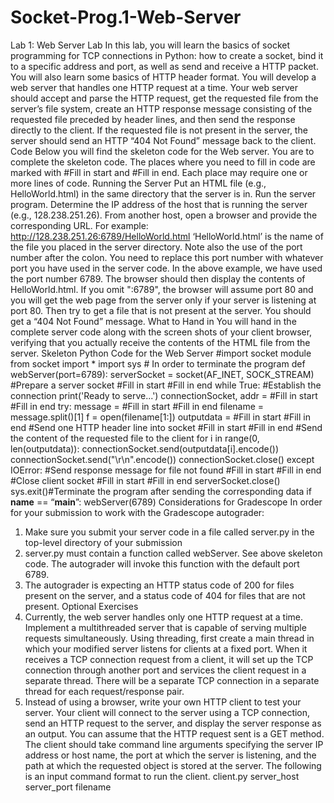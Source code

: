 # Socket-Prog.1-Web-Server

Lab 1: Web Server Lab
In this lab, you will learn the basics of socket programming for TCP connections in Python: how to create
a socket, bind it to a specific address and port, as well as send and receive a HTTP packet. You will also
learn some basics of HTTP header format.
You will develop a web server that handles one HTTP request at a time. Your web server should accept
and parse the HTTP request, get the requested file from the server’s file system, create an HTTP response
message consisting of the requested file preceded by header lines, and then send the response directly to
the client. If the requested file is not present in the server, the server should send an HTTP “404 Not
Found” message back to the client.
Code
Below you will find the skeleton code for the Web server. You are to complete the skeleton code. The
places where you need to fill in code are marked with #Fill in start and #Fill in end. Each place may
require one or more lines of code.
Running the Server
Put an HTML file (e.g., HelloWorld.html) in the same directory that the server is in. Run the server
program. Determine the IP address of the host that is running the server (e.g., 128.238.251.26). From
another host, open a browser and provide the corresponding URL. For example:
http://128.238.251.26:6789/HelloWorld.html
‘HelloWorld.html’ is the name of the file you placed in the server directory. Note also the use of the port
number after the colon. You need to replace this port number with whatever port you have used in the
server code. In the above example, we have used the port number 6789. The browser should then display
the contents of HelloWorld.html. If you omit ":6789", the browser will assume port 80 and you will get
the web page from the server only if your server is listening at port 80.
Then try to get a file that is not present at the server. You should get a “404 Not Found” message.
What to Hand in
You will hand in the complete server code along with the screen shots of your client browser, verifying
that you actually receive the contents of the HTML file from the server.
Skeleton Python Code for the Web Server
#import socket module
from socket import *
import sys # In order to terminate the program
def webServer(port=6789):
serverSocket = socket(AF_INET, SOCK_STREAM) #Prepare a server socket
#Fill in start
#Fill in end
while True:
#Establish the connection
print('Ready to serve...')
connectionSocket, addr = #Fill in start #Fill in end
try:
message = #Fill in start #Fill in end
filename = message.split()[1]
f = open(filename[1:])
outputdata = #Fill in start #Fill in end
#Send one HTTP header line into socket
#Fill in start
#Fill in end
#Send the content of the requested file to the client
for i in range(0, len(outputdata)):
connectionSocket.send(outputdata[i].encode())
connectionSocket.send("\r\n".encode())
connectionSocket.close()
except IOError:
#Send response message for file not found
#Fill in start
#Fill in end
#Close client socket
#Fill in start
#Fill in end
serverSocket.close()
sys.exit()#Terminate the program after sending the corresponding data
if __name__ == “__main__”:
webServer(6789)
Considerations for Gradescope
In order for your submission to work with the Gradescope autograder:
1. Make sure you submit your server code in a file called server.py in the top-level directory of your
submission
2. server.py must contain a function called webServer. See above skeleton code. The autograder will
invoke this function with the default port 6789.
3. The autograder is expecting an HTTP status code of 200 for files present on the server, and a
status code of 404 for files that are not present.
Optional Exercises
1. Currently, the web server handles only one HTTP request at a time. Implement a multithreaded server
that is capable of serving multiple requests simultaneously. Using threading, first create a main thread
in which your modified server listens for clients at a fixed port. When it receives a TCP connection
request from a client, it will set up the TCP connection through another port and services the client
request in a separate thread. There will be a separate TCP connection in a separate thread for each
request/response pair.
2. Instead of using a browser, write your own HTTP client to test your server. Your client will connect
to the server using a TCP connection, send an HTTP request to the server, and display the server
response as an output. You can assume that the HTTP request sent is a GET method.
The client should take command line arguments specifying the server IP address or host name, the
port at which the server is listening, and the path at which the requested object is stored at the server.
The following is an input command format to run the client.
client.py server_host server_port filename
